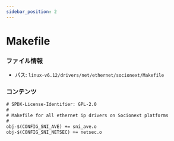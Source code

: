 ```yaml
---
sidebar_position: 2
---
```

# Makefile

### ファイル情報

- パス: `linux-v6.12/drivers/net/ethernet/socionext/Makefile`

### コンテンツ

```txt
# SPDX-License-Identifier: GPL-2.0
#
# Makefile for all ethernet ip drivers on Socionext platforms
#
obj-$(CONFIG_SNI_AVE) += sni_ave.o
obj-$(CONFIG_SNI_NETSEC) += netsec.o

```
